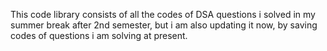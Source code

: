 This code library consists of all the codes of DSA questions i solved in my summer break after 2nd semester, but i am also updating it now, by saving codes of questions i am solving at present.
